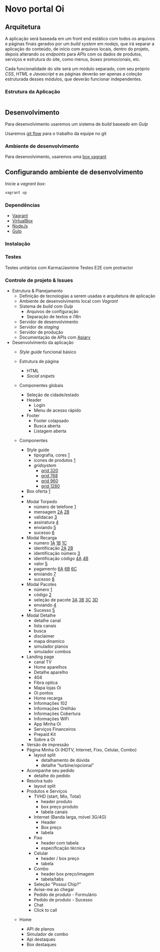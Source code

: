 # Novo portal Oi

## Arquitetura

A aplicação será baseada em um front end estático com todos os arquivos e páginas finais gerados por um _build system_ em _nodejs_, que irá separar a aplicação do conteúdo, de início com arquivos locais, dentro do projeto, depois alterando os _endpoints_ para _APIs_ com os dados de produtos, serviços e estrutura do site, como menus, _boxes_ promocionais, etc.

Cada funcionalidade do site será um módulo separado, com seu próprio _CSS_, _HTML_ e _Javascript_ e as páginas deverão ser apenas a coleção estruturada desses módulos, que deverão funcionar independentes.


### Estrutura da Aplicação

```bash


```


## Desenvolvimento

Para desenvolvimento usaremos um sistema de _build_ baseado em *Gulp*

Usaremos [git flow](http://nvie.com/posts/a-successful-git-branching-model/) para o trabalho da equipe no git

### Ambiente de desenvolvimento

Para desenvolvimento, usaremos uma [box vagrant](https://www.vagrantup.com/)

## Configurando ambiente de desenvolvimento

Inicie a _vagrant box_:

```bash
vagrant up
```

### Dependências

- [Vagrant](https://www.vagrantup.com/)
- [VirtualBox](https://www.virtualbox.org/)
- [NodeJs](https://nodejs.org/)
- [Gulp](http://gulpjs.com/)

### Instalação

### Testes

Testes unitários com Karma/Jasmine
Testes E2E com protractor

### Controle de projeto & Issues

- Estrutura & Planejamento
    + Definição de tecnologias a serem usadas e arquitetura de aplicação
    + Ambiente de desenvolvimento local com *Vagrant*
    + Sistema de _build_ com *Gulp*
        * Arquivos de configuração
        * Separação de textos e i18n
    + Servidor de desenvolvimento
    + Servidor de _staging_
    + Servidor de produção
    + Documentação de APIs com [Apiary](http://apiary.io/)
- Desenvolvimento da aplicação
    + _Style guide_ funcional básico
    + Estrutura de página
        * HTML
        * _Social snipets_
    + Componentes globais
        * Seleção de cidade/estado
        * Header
            - Login
            - Menu de acesso rápido
        * Footer
            - Footer colapsado
            - Busca aberta
            - Listagem aberta
    + Componentes
      + Style guide
        * tipografia, cores [1](.layout/components/styleguide/styleguide.png)
        * icones de produtos [1](.layout/components/styleguide/icones_produtos.png)
        * _gridsystem_
          - [grid 320](.layout/components/styleguide/grid-320.jpg)
          - [grid 768](.layout/components/styleguide/grid-768.jpg)
          - [grid 960](.layout/components/styleguide/grid-960.jpg)
          - [grid 1280](.layout/components/styleguide/grid-1280.jpg)
      + Box oferta [1](.layout/components/box_ofertas.jpg)
      +
      + Modal Torpedo
          * número de telefone [1](.layout/components/torpedo/1_torpedo_numero.jpg)
          * mensagem [2A](.layout/components/torpedo/2_torpedo_mensagem-A.jpg) [2B](.layout/components/torpedo/2_torpedo_mensagem-B.jpg)
          * validacao [3](.layout/components/torpedo/3_torpedo_validacao.jpg)
          * assinatura [4](.layout/components/torpedo/4_torpedo_assinatura.jpg)
          * enviando [5](.layout/components/torpedo/5_torpedo_enviando.jpg)
          * sucesso [6](.layout/components/torpedo/6_torpedo_sucesso.jpg)
      + Modal Recarga
          * numero [1A](.layout/components/recarga/1_recarga_numero-A.jpg) [1B](.layout/components/recarga/1_recarga_numero-B.jpg) [1C](.layout/components/recarga/1_recarga_numero-C.jpg)
          * identificação [2A](.layout/components/recarga/2_recarga_identificacao-A.jpg) [2B](.layout/components/recarga/2_recarga_identificacao-B.jpg)
          * identificação número [3](.layout/components/recarga/3_recarga_identificacao_numero.jpg)
          * identificação código [4A](.layout/components/recarga/4_recarga_identificacao_codigo-A.jpg) [4B](.layout/components/recarga/4_recarga_identificacao_codigo-B.jpg)
          * valor [5](.layout/components/recarga/5_recarga_valor.jpg)
          * pagamento [6A](.layout/components/recarga/6_recarga_pagamento-A.jpg) [6B](.layout/components/recarga/6_recarga_pagamento-B.jpg) [6C](.layout/components/recarga/6_recarga_pagamento-C.jpg)
          * enviando [7](.layout/components/recarga/7_recarga_enviando.jpg)
          * sucesso [8](.layout/components/recarga/8_recarga_sucesso.jpg)
      + Modal Pacotes
          * número [1](.layout/components/pacotes/1_pacotes_numero.jpg)
          * código [2](.layout/components/pacotes/2_pacotes_codigo.jpg)
          * seleção de pacote [3A](.layout/components/pacotes/3_pacotes_selecao-A.jpg) [3B](.layout/components/pacotes/3_pacotes_selecao-B.jpg) [3C](.layout/components/pacotes/3_pacotes_selecao-C.jpg) [3D](.layout/components/pacotes/3_pacotes_selecao-D.jpg)
          * enviando [4](.layout/components/pacotes/4_pacotes_enviando.jpg)
          * Sucesso [5](.layout/components/pacotes/5_pacotes_sucesso.jpg)
      + Modal Detalhe
        * detalhe canal
        * lista canais
        * busca
        * disclaimer
        * mapa dinamico
        * simulador planos
        * simulador combos
      + Landing page
        * canal TV
        * Home aparelhos
        * Detalhe aparelho
        * 404
        * Fibra optica
        * Mapa lojas Oi
        * Oi pontos
        * Home recarga
        * Informações 102
        * Informações Orelhão
        * Informações Cobertura
        * Informações WiFi
        * App Minha Oi
        * Serviços Financeiros
        * Prepaid Kit
        * Sobre a Oi
      + Versão de impressão
      + Página Minha Oi (HDTV, Internet, Fixo, Celular, Combo)
        * layout split
          - detalhamento de dúvida
          - detalhe "turbine/opcional"
      + Acompanhe seu pedido
        * detalhe do pedido
      + Resolva tudo
        * layout split
      + Produtos e Serviços
        * TVHD (start, Mix, Total)
          - header produto
          - box preço produto
          - tabela canais
        * Internet (Banda larga, móvel 3G/4G)
          - Header
          - Box preço
          - tabela
        * Fixo
          - header com tabela
          - especificação técnica
        * Celular
          - header / box preço
          - tabela
        * Combo
          - header box preço/imagem
          - tabela/tabs
        * Seleção "Possui Chip?"
        * Avise-me ao chegar
        * Pedido de produto - Formulário
        * Pedido de produto - Sucesso
        * Chat
        * Click to call

    + Home
        * API de planos
        * Simulador de combo
        * Api destaques
        * Box destaques
